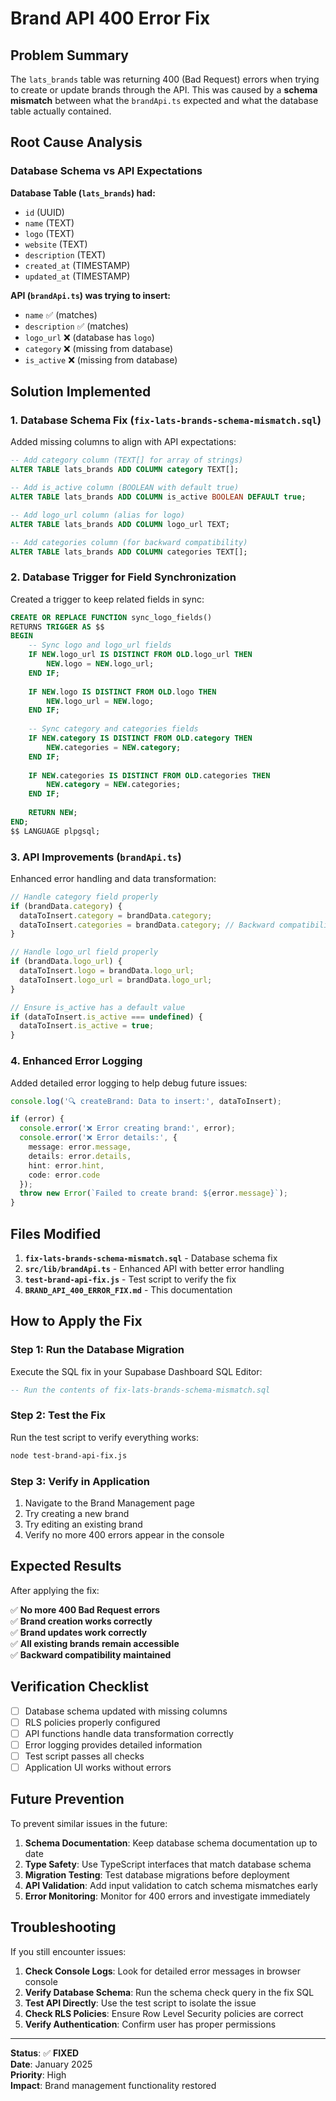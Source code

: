 # Brand API 400 Error Fix

## Problem Summary

The `lats_brands` table was returning 400 (Bad Request) errors when trying to create or update brands through the API. This was caused by a **schema mismatch** between what the `brandApi.ts` expected and what the database table actually contained.

## Root Cause Analysis

### Database Schema vs API Expectations

**Database Table (`lats_brands`) had:**
- `id` (UUID)
- `name` (TEXT)
- `logo` (TEXT)
- `website` (TEXT)
- `description` (TEXT)
- `created_at` (TIMESTAMP)
- `updated_at` (TIMESTAMP)

**API (`brandApi.ts`) was trying to insert:**
- `name` ✅ (matches)
- `description` ✅ (matches)
- `logo_url` ❌ (database has `logo`)
- `category` ❌ (missing from database)
- `is_active` ❌ (missing from database)

## Solution Implemented

### 1. Database Schema Fix (`fix-lats-brands-schema-mismatch.sql`)

Added missing columns to align with API expectations:

```sql
-- Add category column (TEXT[] for array of strings)
ALTER TABLE lats_brands ADD COLUMN category TEXT[];

-- Add is_active column (BOOLEAN with default true)
ALTER TABLE lats_brands ADD COLUMN is_active BOOLEAN DEFAULT true;

-- Add logo_url column (alias for logo)
ALTER TABLE lats_brands ADD COLUMN logo_url TEXT;

-- Add categories column (for backward compatibility)
ALTER TABLE lats_brands ADD COLUMN categories TEXT[];
```

### 2. Database Trigger for Field Synchronization

Created a trigger to keep related fields in sync:

```sql
CREATE OR REPLACE FUNCTION sync_logo_fields()
RETURNS TRIGGER AS $$
BEGIN
    -- Sync logo and logo_url fields
    IF NEW.logo_url IS DISTINCT FROM OLD.logo_url THEN
        NEW.logo = NEW.logo_url;
    END IF;
    
    IF NEW.logo IS DISTINCT FROM OLD.logo THEN
        NEW.logo_url = NEW.logo;
    END IF;
    
    -- Sync category and categories fields
    IF NEW.category IS DISTINCT FROM OLD.category THEN
        NEW.categories = NEW.category;
    END IF;
    
    IF NEW.categories IS DISTINCT FROM OLD.categories THEN
        NEW.category = NEW.categories;
    END IF;
    
    RETURN NEW;
END;
$$ LANGUAGE plpgsql;
```

### 3. API Improvements (`brandApi.ts`)

Enhanced error handling and data transformation:

```typescript
// Handle category field properly
if (brandData.category) {
  dataToInsert.category = brandData.category;
  dataToInsert.categories = brandData.category; // Backward compatibility
}

// Handle logo_url field properly
if (brandData.logo_url) {
  dataToInsert.logo = brandData.logo_url;
  dataToInsert.logo_url = brandData.logo_url;
}

// Ensure is_active has a default value
if (dataToInsert.is_active === undefined) {
  dataToInsert.is_active = true;
}
```

### 4. Enhanced Error Logging

Added detailed error logging to help debug future issues:

```typescript
console.log('🔍 createBrand: Data to insert:', dataToInsert);

if (error) {
  console.error('❌ Error creating brand:', error);
  console.error('❌ Error details:', {
    message: error.message,
    details: error.details,
    hint: error.hint,
    code: error.code
  });
  throw new Error(`Failed to create brand: ${error.message}`);
}
```

## Files Modified

1. **`fix-lats-brands-schema-mismatch.sql`** - Database schema fix
2. **`src/lib/brandApi.ts`** - Enhanced API with better error handling
3. **`test-brand-api-fix.js`** - Test script to verify the fix
4. **`BRAND_API_400_ERROR_FIX.md`** - This documentation

## How to Apply the Fix

### Step 1: Run the Database Migration

Execute the SQL fix in your Supabase Dashboard SQL Editor:

```sql
-- Run the contents of fix-lats-brands-schema-mismatch.sql
```

### Step 2: Test the Fix

Run the test script to verify everything works:

```bash
node test-brand-api-fix.js
```

### Step 3: Verify in Application

1. Navigate to the Brand Management page
2. Try creating a new brand
3. Try editing an existing brand
4. Verify no more 400 errors appear in the console

## Expected Results

After applying the fix:

✅ **No more 400 Bad Request errors**  
✅ **Brand creation works correctly**  
✅ **Brand updates work correctly**  
✅ **All existing brands remain accessible**  
✅ **Backward compatibility maintained**  

## Verification Checklist

- [ ] Database schema updated with missing columns
- [ ] RLS policies properly configured
- [ ] API functions handle data transformation correctly
- [ ] Error logging provides detailed information
- [ ] Test script passes all checks
- [ ] Application UI works without errors

## Future Prevention

To prevent similar issues in the future:

1. **Schema Documentation**: Keep database schema documentation up to date
2. **Type Safety**: Use TypeScript interfaces that match database schema
3. **Migration Testing**: Test database migrations before deployment
4. **API Validation**: Add input validation to catch schema mismatches early
5. **Error Monitoring**: Monitor for 400 errors and investigate immediately

## Troubleshooting

If you still encounter issues:

1. **Check Console Logs**: Look for detailed error messages in browser console
2. **Verify Database Schema**: Run the schema check query in the fix SQL
3. **Test API Directly**: Use the test script to isolate the issue
4. **Check RLS Policies**: Ensure Row Level Security policies are correct
5. **Verify Authentication**: Confirm user has proper permissions

---

**Status**: ✅ **FIXED**  
**Date**: January 2025  
**Priority**: High  
**Impact**: Brand management functionality restored
